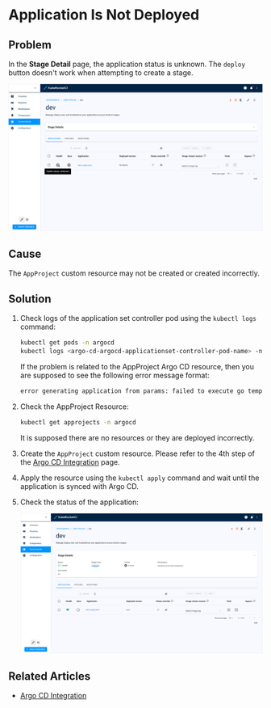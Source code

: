# Application Is Not Deployed

## Problem

In the **Stage Detail** page, the application status is unknown. The `deploy` button doesn't work when attempting to create a stage.

  ![Stage is not synced](../../assets/operator-guide/stage_is_not_synced.png "Stage is not synced")

## Cause

The `AppProject` custom resource may not be created or created incorrectly.

## Solution

1. Check logs of the application set controller pod using the `kubectl logs` command:

    ```bash
    kubectl get pods -n argocd
    kubectl logs <argo-cd-argocd-applicationset-controller-pod-name> -n argocd
    ```

    If the problem is related to the AppProject Argo CD resource, then you are supposed to see the following error message format:

    ```bash
    error generating application from params: failed to execute go template {{ .cluster }}: template: :1:3: executing "" at <.cluster>: map has no entry for key "cluster"
    ```

2. Check the AppProject Resource:

    ```bash
    kubectl get approjects -n argocd
    ```

    It is supposed there are no resources or they are deployed incorrectly.

3. Create the `AppProject` custom resource. Please refer to the 4th step of the [Argo CD Integration](../../operator-guide/cd/argocd-integration.md#argo-cd-configuration) page.

4. Apply the resource using the `kubectl apply` command and wait until the application is synced with Argo CD.

5. Check the status of the application:

    ![Stage is now synced](../../assets/operator-guide/stage_is_now_synced.png "Stage is now synced")

## Related Articles

* [Argo CD Integration](../../operator-guide/cd/argocd-integration.md)
